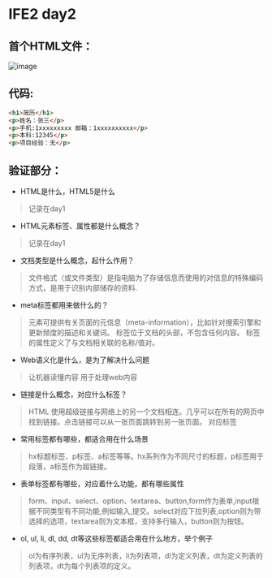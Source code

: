 # IFE2 day2

## 首个HTML文件：


![image](https://github.com/Severu5/Hello-World/blob/master/images/img1.png)

## 代码:
```html
<h1>简历</h1>
<p>姓名：张三</p>
<p>手机:1xxxxxxxxx 邮箱：1xxxxxxxxxx</p>
<p>本科:12345</p>
<p>项目经验：无</p>
```

## 验证部分：

* HTML是什么，HTML5是什么

> 记录在day1

* HTML元素标签、属性都是什么概念？

> 记录在day1

* 文档类型是什么概念，起什么作用？

> 文件格式（或文件类型）是指电脑为了存储信息而使用的对信息的特殊编码方式，是用于识别内部储存的资料.

* meta标签都用来做什么的？

><meta> 元素可提供有关页面的元信息（meta-information），比如针对搜索引擎和更新频度的描述和关键词。
><meta> 标签位于文档的头部，不包含任何内容。<meta> 标签的属性定义了与文档相关联的名称/值对。

* Web语义化是什么，是为了解决什么问题

> 让机器读懂内容 用于处理web内容

* 链接是什么概念，对应什么标签？

> HTML 使用超级链接与网络上的另一个文档相连。几乎可以在所有的网页中找到链接。点击链接可以从一张页面跳转到另一张页面。
> 对应<a></a>标签

* 常用标签都有哪些，都适合用在什么场景

> hx标题标签、p标签、a标签等等。hx系列作为不同尺寸的标题，p标签用于段落，a标签作为超链接。

* 表单标签都有哪些，对应着什么功能，都有哪些属性

> form、input、select、option、textarea、button,form作为表单,input根据不同类型有不同功能,例如输入,提交。select对应下拉列表,option则为带选择的选项，textarea则为文本框，支持多行输入，button则为按钮。

* ol, ul, li, dl, dd, dt等这些标签都适合用在什么地方，举个例子

> ol为有序列表，ul为无序列表，li为列表项，dl为定义列表，dt为定义列表的列表项，dt为每个列表项的定义。
